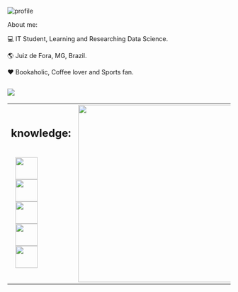 ![profile](https://github.com/leonardomartins92/Layout/blob/master/logo.png) 

About me:

:computer: IT Student, Learning and Researching Data Science.  

:earth_americas: Juiz de Fora, MG, Brazil. 

:heart: Bookaholic, Coffee lover and Sports fan.

[![](https://img.shields.io/badge/linkedin-blue)](https://www.linkedin.com/in/leonardo-rodrigues-190258119)
--- 
<center>
  <table>
    <tr>
      <td width="400px">
	<p><h2>knowledge:</h2><br>
	<img width="50px" height="50px" src="https://github.com/leonardomartins92/Layout/blob/master/javaLogo.png" hspace="10"/>
	<img width="50px" height="50px" src="https://github.com/leonardomartins92/Layout/blob/master/python.png" hspace="10" />	
	<img width="50px" height="50px" src="https://github.com/leonardomartins92/Layout/blob/master/javascript.png" hspace="10"/>
	<img width="50px" height="50px" src="https://github.com/leonardomartins92/Layout/blob/master/html.png" hspace="10"/>
	<img width="50px" height="50px" src="https://github.com/leonardomartins92/Layout/blob/master/css.png" hspace="10"/>
	</p>
      </td>
      <td><img width="400px" src="https://github-readme-stats.vercel.app/api/top-langs/?username=leonardomartins92&hide=javascript,html,css&layout=compact&theme=material-palenight"/></td>
    </tr>
  </table>
</center>

